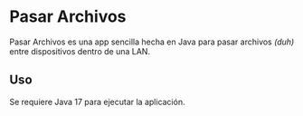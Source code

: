 # Pasar Archivos

Pasar Archivos es una app sencilla hecha en Java para pasar archivos *(duh)* entre dispositivos dentro de una LAN.

## Uso

Se requiere Java 17 para ejecutar la aplicación.
